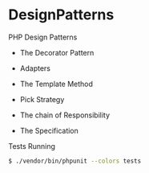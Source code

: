 # DesignPatterns

PHP Design Patterns

- The Decorator Pattern

- Adapters

- The Template Method

- Pick Strategy

- The chain of Responsibility

- The Specification


Tests Running
```bash 
$ ./vendor/bin/phpunit --colors tests
```
